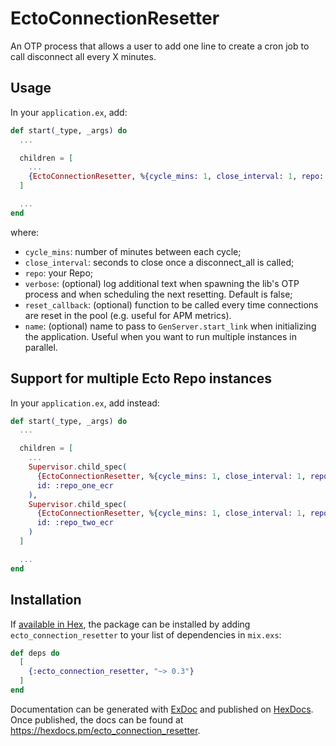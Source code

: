 # EctoConnectionResetter

An OTP process that allows a user to add one line to create a cron job to call disconnect all every X minutes.

## Usage

In your `application.ex`, add:

```elixir
def start(_type, _args) do
  ...

  children = [
    ...
    {EctoConnectionResetter, %{cycle_mins: 1, close_interval: 1, repo: YourRepo}}
  ]

  ...
end
```

where:

- `cycle_mins`: number of minutes between each cycle;
- `close_interval`: seconds to close once a disconnect_all is called;
- `repo`: your Repo;
- `verbose`: (optional) log additional text when spawning the lib's OTP process and when scheduling the next resetting. Default is false;
- `reset_callback`: (optional) function to be called every time connections are reset in the pool (e.g. useful for APM metrics).
- `name`: (optional) name to pass to `GenServer.start_link` when initializing the application. Useful when you want to run multiple instances in parallel.

## Support for multiple Ecto Repo instances

In your `application.ex`, add instead:

```elixir
def start(_type, _args) do
  ...

  children = [
    ...
    Supervisor.child_spec(
      {EctoConnectionResetter, %{cycle_mins: 1, close_interval: 1, repo: RepoOne, name: RepoOneECR}},
      id: :repo_one_ecr
    ),
    Supervisor.child_spec(
      {EctoConnectionResetter, %{cycle_mins: 1, close_interval: 1, repo: RepoTwo, name: RepoTwoECR}},
      id: :repo_two_ecr
    )
  ]

  ...
end
```

## Installation

If [available in Hex](https://hex.pm/docs/publish), the package can be installed
by adding `ecto_connection_resetter` to your list of dependencies in `mix.exs`:

```elixir
def deps do
  [
    {:ecto_connection_resetter, "~> 0.3"}
  ]
end
```

Documentation can be generated with [ExDoc](https://github.com/elixir-lang/ex_doc)
and published on [HexDocs](https://hexdocs.pm). Once published, the docs can
be found at <https://hexdocs.pm/ecto_connection_resetter>.
